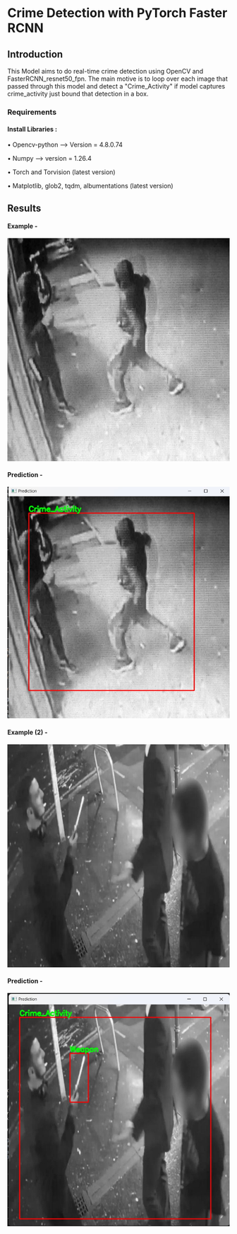 # Crime Detection with PyTorch Faster RCNN

## Introduction

This Model aims to do real-time crime detection using OpenCV and FasterRCNN_resnet50_fpn. The main motive is to loop over each image that passed through this model and detect a "Crime_Activity" if model captures crime_activity just bound that detection in a box. 

### Requirements
#### Install Libraries :

• Opencv-python --> Version = 4.8.0.74

• Numpy --> version = 1.26.4

• Torch and Torvision (latest version)

• Matplotlib, glob2, tqdm, albumentations (latest version)

## Results

#### Example -
<img src="images/crime3_jpg.rf.f7c0d28240599a6871204a66f123f065.jpg" >

#### Prediction -
<img src="images/Screenshot 2024-09-10 224128.jpg" >

#### Example (2) -
<img src="images/sharpw_3_jpg.rf.b7207b91aa26c1225c2893bbd461f64f.jpg" >

#### Prediction -
<img src="images/Screenshot 2024-09-10 224220.jpg" >



